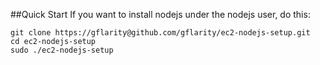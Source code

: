 ##Quick Start
If you want to install nodejs under the nodejs user, do this:

    git clone https://gflarity@github.com/gflarity/ec2-nodejs-setup.git
    cd ec2-nodejs-setup
    sudo ./ec2-nodejs-setup

